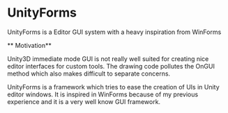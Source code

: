 UnityForms
==========

UnityForms is a Editor GUI system with a heavy inspiration from WinForms

** Motivation**

Unity3D immediate mode GUI is not really well suited for creating nice editor interfaces for custom tools.
The drawing code pollutes the OnGUI method which also makes difficult to separate concerns.

UnityForms is a framework which tries to ease the creation of UIs in Unity editor windows. It is inspired in WinForms because of my previous experience and it is a very well know GUI framework.
